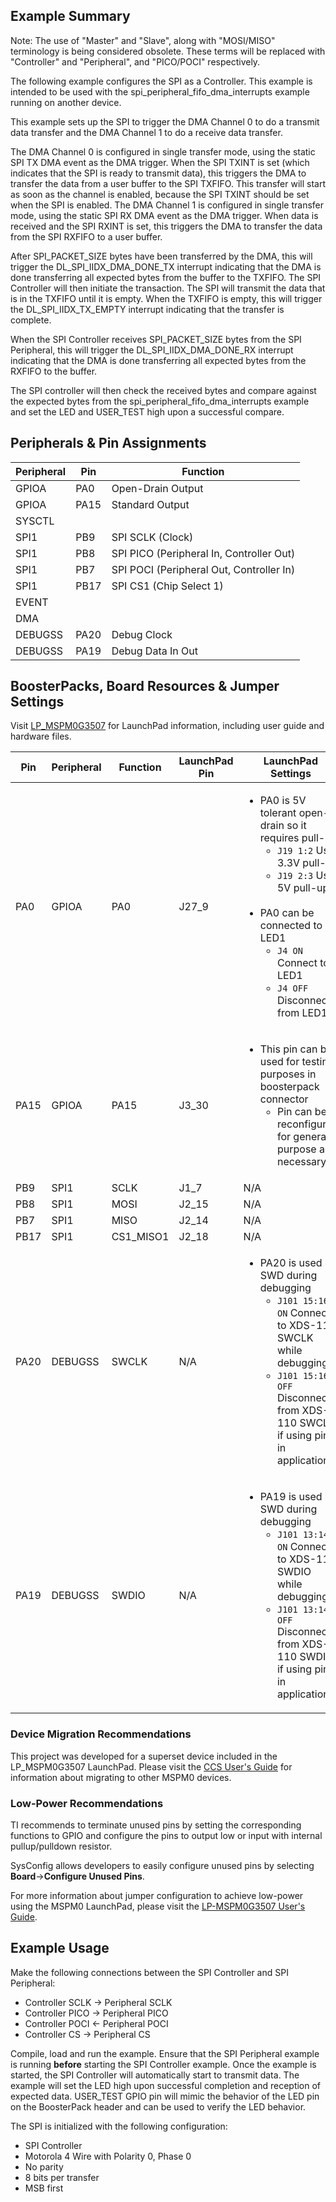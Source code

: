 ## Example Summary

Note: The use of "Master" and "Slave", along with "MOSI/MISO" terminology is being considered obsolete. These terms will be replaced with "Controller" and "Peripheral", and "PICO/POCI" respectively.

The following example configures the SPI as a Controller.
This example is intended to be used with the spi_peripheral_fifo_dma_interrupts example running on another device.

This example sets up the SPI to trigger the DMA Channel 0 to do a transmit data transfer and the DMA Channel 1 to do a receive data transfer.

The DMA Channel 0 is configured in single transfer mode, using the static SPI TX DMA event as the DMA trigger.
When the SPI TXINT is set (which indicates that the SPI is ready to transmit data), this triggers the DMA to transfer the data from a user buffer to the SPI TXFIFO. This transfer will start as soon as the channel is enabled, because the SPI TXINT should be set when the SPI is enabled.
The DMA Channel 1 is configured in single transfer mode, using the static SPI RX DMA event as the DMA trigger.
When data is received and the SPI RXINT is set, this triggers the DMA to transfer the data from the SPI RXFIFO to a user buffer.

After SPI_PACKET_SIZE bytes have been transferred by the DMA, this will trigger the DL_SPI_IIDX_DMA_DONE_TX interrupt indicating that the DMA is done transferring all expected bytes from the buffer to the TXFIFO.
The SPI Controller will then initiate the transaction. The SPI will transmit the data that is in the TXFIFO until it is empty. When the TXFIFO is empty, this will trigger the DL_SPI_IIDX_TX_EMPTY interrupt indicating that the transfer is complete.

When the SPI Controller receives SPI_PACKET_SIZE bytes from the SPI Peripheral, this will trigger the DL_SPI_IIDX_DMA_DONE_RX interrupt indicating that the DMA is done transferring all expected bytes from the RXFIFO to the buffer.

The SPI controller will then check the received bytes and compare against the expected bytes from the spi_peripheral_fifo_dma_interrupts example and set the LED and USER_TEST high upon a successful compare.

## Peripherals & Pin Assignments

| Peripheral | Pin | Function |
| --- | --- | --- |
| GPIOA | PA0 | Open-Drain Output |
| GPIOA | PA15 | Standard Output |
| SYSCTL |  |  |
| SPI1 | PB9 | SPI SCLK (Clock) |
| SPI1 | PB8 | SPI PICO (Peripheral In, Controller Out) |
| SPI1 | PB7 | SPI POCI (Peripheral Out, Controller In) |
| SPI1 | PB17 | SPI CS1 (Chip Select 1) |
| EVENT |  |  |
| DMA |  |  |
| DEBUGSS | PA20 | Debug Clock |
| DEBUGSS | PA19 | Debug Data In Out |

## BoosterPacks, Board Resources & Jumper Settings

Visit [LP_MSPM0G3507](https://www.ti.com/tool/LP-MSPM0G3507) for LaunchPad information, including user guide and hardware files.

| Pin | Peripheral | Function | LaunchPad Pin | LaunchPad Settings |
| --- | --- | --- | --- | --- |
| PA0 | GPIOA | PA0 | J27_9 | <ul><li>PA0 is 5V tolerant open-drain so it requires pull-up<br><ul><li>`J19 1:2` Use 3.3V pull-up<br><li>`J19 2:3` Use 5V pull-up</ul><br><li>PA0 can be connected to LED1<br><ul><li>`J4 ON` Connect to LED1<br><li>`J4 OFF` Disconnect from LED1</ul></ul> |
| PA15 | GPIOA | PA15 | J3_30 | <ul><li>This pin can be used for testing purposes in boosterpack connector<ul><li>Pin can be reconfigured for general purpose as necessary</ul></ul> |
| PB9 | SPI1 | SCLK | J1_7 | N/A |
| PB8 | SPI1 | MOSI | J2_15 | N/A |
| PB7 | SPI1 | MISO | J2_14 | N/A |
| PB17 | SPI1 | CS1_MISO1 | J2_18 | N/A |
| PA20 | DEBUGSS | SWCLK | N/A | <ul><li>PA20 is used by SWD during debugging<br><ul><li>`J101 15:16 ON` Connect to XDS-110 SWCLK while debugging<br><li>`J101 15:16 OFF` Disconnect from XDS-110 SWCLK if using pin in application</ul></ul> |
| PA19 | DEBUGSS | SWDIO | N/A | <ul><li>PA19 is used by SWD during debugging<br><ul><li>`J101 13:14 ON` Connect to XDS-110 SWDIO while debugging<br><li>`J101 13:14 OFF` Disconnect from XDS-110 SWDIO if using pin in application</ul></ul> |

### Device Migration Recommendations
This project was developed for a superset device included in the LP_MSPM0G3507 LaunchPad. Please
visit the [CCS User's Guide](https://software-dl.ti.com/msp430/esd/MSPM0-SDK/latest/docs/english/tools/ccs_ide_guide/doc_guide/doc_guide-srcs/ccs_ide_guide.html#sysconfig-project-migration)
for information about migrating to other MSPM0 devices.

### Low-Power Recommendations
TI recommends to terminate unused pins by setting the corresponding functions to
GPIO and configure the pins to output low or input with internal
pullup/pulldown resistor.

SysConfig allows developers to easily configure unused pins by selecting **Board**→**Configure Unused Pins**.

For more information about jumper configuration to achieve low-power using the
MSPM0 LaunchPad, please visit the [LP-MSPM0G3507 User's Guide](https://www.ti.com/lit/slau873).

## Example Usage
Make the following connections between the SPI Controller and SPI Peripheral:
- Controller SCLK -> Peripheral SCLK
- Controller PICO -> Peripheral PICO
- Controller POCI <- Peripheral POCI
- Controller CS   -> Peripheral CS

Compile, load and run the example.
Ensure that the SPI Peripheral example is running **before** starting the SPI Controller example.
Once the example is started, the SPI Controller will automatically start to transmit data.
The example will set the LED high upon successful completion and reception of expected data.
USER_TEST GPIO pin will mimic the behavior of the LED pin on the BoosterPack header and can be used to verify the LED behavior.

The SPI is initialized with the following configuration:
- SPI Controller
- Motorola 4 Wire with Polarity 0, Phase 0
- No parity
- 8 bits per transfer
- MSB first
